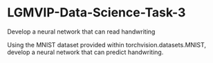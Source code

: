 # LGMVIP-Data-Science-Task-3

Develop a neural network that can read handwriting 

Using the MNIST dataset provided within torchvision.datasets.MNIST, develop a neural network that can predict handwriting.
